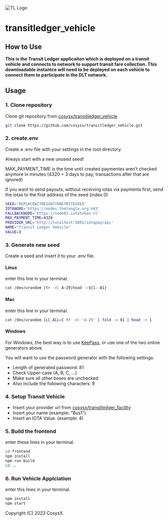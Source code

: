 ![TL Logo](https://user-images.githubusercontent.com/18197505/212547039-b71cbd63-66ce-4cc0-985f-c661b9556e3c.png)

# transitledger_vehicle

## How to Use

**This is the Transit Ledger applicaiton which is deployed on a transit vehicle and connects to network to support transit fare collection. This downloadable instantce will need to be deployed on each vehicle to connect them to participate in the DLT network.**

## Usage

### 1. Clone repository

Clone git repository from [cosysx/transitledger_vehicle](https://github.com/cosysx/transitledger_vehicle)
```bash
git clone https://github.com/cosysx/transitledger_vehicle.git
```

### 2. create.env

Create a .env file with your settings in the root directory.

Always start with a new unused seed!

MAX_PAYMENT_TIME is the time until created paymentes aren't checked anymore in minutes (4320 = 3 days to pay, transactions after that are ignored)

If you want to send payouts, without receiving iotas via payments first, send the iotas to the first address of the seed (index 0)

```bash
SEED='REPLACEWITHEIGHTYONETRYTESEED'
IOTANODE='https://nodes.thetangle.org:443'
FALLBACKNODE='https://node01.iotatoken.nl'
MAX_PAYMENT_TIME=4320
PROVIDER_URL='http://localhost:5001/iotapay/api'
NAME="Transit Ledger Vehicle"
VALUE=3
```

### 3. Generate new seed

Create a seed and insert it to your .env file.

#### Linux
 enter this line in your terminal.
```bash
cat /dev/urandom |tr -dc A-Z9|head -c${1:-81}
```

#### Mac
 enter this line in your terminal.
```bash
cat /dev/urandom |LC_ALL=C tr -dc 'A-Z9' | fold -w 81 | head -n 1
```

#### Windows
For Windows, the best way is to use [KeePass](https://keepass.info/), or use one of the two online generators above.

You will want to use the password generator with the following settings:

- Length of generated password: 81
- Check Upper-case (A, B, C, ...)
- Make sure all other boxes are unchecked
- Also include the following characters: 9

### 4. Setup Transit Vehicle

- Insert your provider url from [cosysx/transitledger_facility](https://github.com/cosysx/transitledger_facility)
- Insert your name (example: "Bus1")
- Insert an IOTA Value. (example: 4) 

### 5. Build the frontend

enter these lines in your terminal.
```bash
cd frontend
npm install
npm run build
cd ..
```

### 6. Run Vehicle Applciation

enter this lines in your terminal.
```bash
npm install
npm start
```

Copyright (C) 2023 CosysX.
